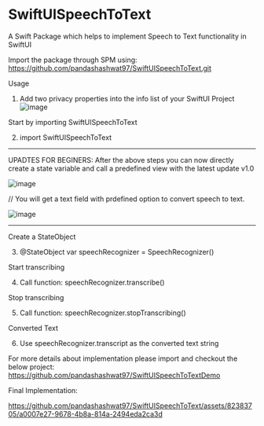 # SwiftUISpeechToText
A Swift Package which helps to implement Speech to Text functionality in SwiftUI

Import the package through SPM using: https://github.com/pandashashwat97/SwiftUISpeechToText.git

Usage
1. Add two privacy properties into the info list of your SwiftUI Project
![image](https://github.com/pandashashwat97/SwiftUISpeechToText/assets/82383705/9211fda0-f62b-4d67-b798-69e2d6ad7be9)

Start by importing SwiftUISpeechToText

2. import SwiftUISpeechToText

********
UPADTES FOR BEGINERS: After the above steps you can now directly create a state variable and call a predefined view 
with the latest update v1.0

![image](https://github.com/pandashashwat97/SwiftUISpeechToText/assets/82383705/ce17b364-8c0c-4748-8847-966fa3dc62a8)

// You will get a text field with prdefined option to convert speech to text.

![image](https://github.com/pandashashwat97/SwiftUISpeechToText/assets/82383705/284a5224-629c-459c-928c-6f9fbda0c092)

********

Create a StateObject

3. @StateObject var speechRecognizer = SpeechRecognizer()

Start transcribing

4. Call function: speechRecognizer.transcribe()

Stop transcribing

5. Call function: speechRecognizer.stopTranscribing()

Converted Text

6. Use speechRecognizer.transcript as the converted text string

For more details about implementation please import and checkout the below project:
https://github.com/pandashashwat97/SwiftUISpeechToTextDemo

Final Implementation:


https://github.com/pandashashwat97/SwiftUISpeechToText/assets/82383705/a0007e27-9678-4b8a-814a-2494eda2ca3d



